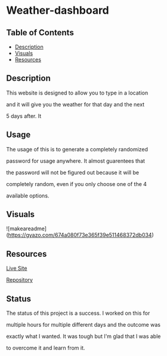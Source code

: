 # Weather-dashboard

## Table of Contents
- [Description](#description)
- [Visuals](#visuals)
- [Resources](#resources)

## Description

This website is designed to allow you to type in a location 

and it will give you the weather for that day and the next

5 days after. It 

## Usage

The usage of this is to generate a completely randomized 

password for usage anywhere. It almost guarentees that 

the password will not be figured out because it will be

completely random, even if you only choose one of the 4

available options.

## Visuals
![makeareadme] (https://gyazo.com/674a080f73e365f39e511468372db034)

## Resources

[Live Site](https://nicklthompson.github.io/password-randomizer/)

[Repository](https://github.com/NickLThompson/password-randomizer)

## Status

The status of this project is a success. I worked on this for 

multiple hours for multiple different days and the outcome was

exactly what I wanted. It was tough but I'm glad that I was able

to overcome it and learn from it. 
